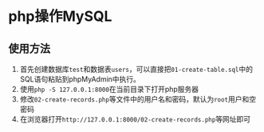 # php操作MySQL

## 使用方法

1. 首先创建数据库`test`和数据表`users`，可以直接把`01-create-table.sql`中的SQL语句粘贴到phpMyAdmin中执行。
2. 使用`php -S 127.0.0.1:8000`在当前目录下打开php服务器
3. 修改`02-create-records.php`等文件中的用户名和密码，默认为`root`用户和空密码
4. 在浏览器打开`http://127.0.0.1:8000/02-create-records.php`等网址即可
